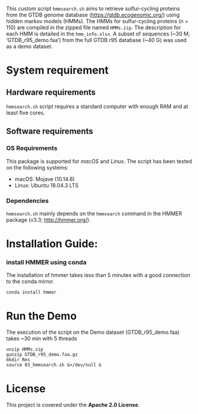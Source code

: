This custom script `hmmsearch.sh` aims to retrieve sulfur-cycling proteins from the GTDB genome database (https://gtdb.ecogenomic.org/) using hidden markov models (HMMs). The HMMs for sulfur-cycling proteins (n = 110) are compiled in the zipped file named `HMMs.zip`. The description for each HMM is detailed in the `hmm_info.xlsx`.  A subset of sequences (~30 M; ‘GTDB_r95_demo.faa’) from the full GTDB r95 database (~40 G) was used as a demo dataset. 


# System requirement
## Hardware requirements
`hmmsearch.sh` script requires a standard computer with enough RAM and at least five cores.

## Software requirements
### OS Requirements
This package is supported for *macOS* and *Linux*. The script has been tested on the following systems:
+ macOS: Mojave (10.14.6)
+ Linux: Ubuntu 18.04.3 LTS

### Dependencies
`hmmsearch.sh` mainly depends on the `hmmsearch` command in the HMMER package (v3.3; http://hmmer.org/).


# Installation Guide:

### install HMMER using conda
The installation of hmmer takes less than 5 minutes with a good connection to the conda mirror.
```
conda install hmmer
```


# Run the Demo
The execution of the script on the Demo dataset (GTDB_r95_demo.faa) takes ~30 min with 5 threads
```
unzip HMMs.zip
gunzip GTDB_r95_demo.faa.gz
mkdir Res
source 03_hmmsearch.sh &>/dev/null &
```

# License
This project is covered under the **Apache 2.0 License**.

